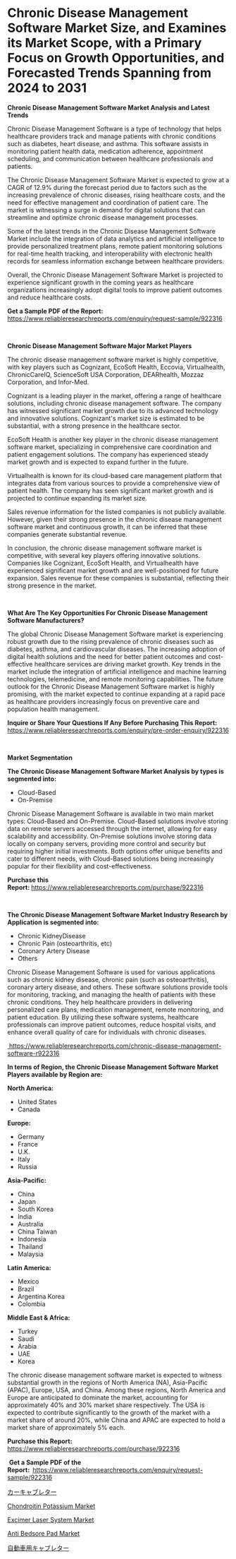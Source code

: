 <p><h1>Chronic Disease Management Software Market Size, and Examines its Market Scope, with a Primary Focus on Growth Opportunities, and Forecasted Trends Spanning from 2024 to 2031</h1></p><p><strong>Chronic Disease Management Software Market Analysis and Latest Trends</strong></p>
<p><p>Chronic Disease Management Software is a type of technology that helps healthcare providers track and manage patients with chronic conditions such as diabetes, heart disease, and asthma. This software assists in monitoring patient health data, medication adherence, appointment scheduling, and communication between healthcare professionals and patients.</p><p>The Chronic Disease Management Software Market is expected to grow at a CAGR of 12.9% during the forecast period due to factors such as the increasing prevalence of chronic diseases, rising healthcare costs, and the need for effective management and coordination of patient care. The market is witnessing a surge in demand for digital solutions that can streamline and optimize chronic disease management processes.</p><p>Some of the latest trends in the Chronic Disease Management Software Market include the integration of data analytics and artificial intelligence to provide personalized treatment plans, remote patient monitoring solutions for real-time health tracking, and interoperability with electronic health records for seamless information exchange between healthcare providers.</p><p>Overall, the Chronic Disease Management Software Market is projected to experience significant growth in the coming years as healthcare organizations increasingly adopt digital tools to improve patient outcomes and reduce healthcare costs.</p></p>
<p><strong>Get a Sample PDF of the Report:&nbsp;</strong> <a href="https://www.reliableresearchreports.com/enquiry/request-sample/922316">https://www.reliableresearchreports.com/enquiry/request-sample/922316</a></p>
<p>&nbsp;</p>
<p><strong>Chronic Disease Management Software Major Market Players</strong></p>
<p><p>The chronic disease management software market is highly competitive, with key players such as Cognizant, EcoSoft Health, Eccovia, Virtualhealth, ChronicCareIQ, ScienceSoft USA Corporation, DEARhealth, Mozzaz Corporation, and Infor-Med.</p><p>Cognizant is a leading player in the market, offering a range of healthcare solutions, including chronic disease management software. The company has witnessed significant market growth due to its advanced technology and innovative solutions. Cognizant's market size is estimated to be substantial, with a strong presence in the healthcare sector.</p><p>EcoSoft Health is another key player in the chronic disease management software market, specializing in comprehensive care coordination and patient engagement solutions. The company has experienced steady market growth and is expected to expand further in the future.</p><p>Virtualhealth is known for its cloud-based care management platform that integrates data from various sources to provide a comprehensive view of patient health. The company has seen significant market growth and is projected to continue expanding its market size.</p><p>Sales revenue information for the listed companies is not publicly available. However, given their strong presence in the chronic disease management software market and continuous growth, it can be inferred that these companies generate substantial revenue.</p><p>In conclusion, the chronic disease management software market is competitive, with several key players offering innovative solutions. Companies like Cognizant, EcoSoft Health, and Virtualhealth have experienced significant market growth and are well-positioned for future expansion. Sales revenue for these companies is substantial, reflecting their strong presence in the market.</p></p>
<p>&nbsp;</p>
<p><strong>What Are The Key Opportunities For Chronic Disease Management Software Manufacturers?</strong></p>
<p><p>The global Chronic Disease Management Software market is experiencing robust growth due to the rising prevalence of chronic diseases such as diabetes, asthma, and cardiovascular diseases. The increasing adoption of digital health solutions and the need for better patient outcomes and cost-effective healthcare services are driving market growth. Key trends in the market include the integration of artificial intelligence and machine learning technologies, telemedicine, and remote monitoring capabilities. The future outlook for the Chronic Disease Management Software market is highly promising, with the market expected to continue expanding at a rapid pace as healthcare providers increasingly focus on preventive care and population health management.</p></p>
<p><strong>Inquire or Share Your Questions If Any Before Purchasing This Report:</strong> <a href="https://www.reliableresearchreports.com/enquiry/pre-order-enquiry/922316">https://www.reliableresearchreports.com/enquiry/pre-order-enquiry/922316</a></p>
<p>&nbsp;</p>
<p><strong>Market Segmentation</strong></p>
<p><strong>The Chronic Disease Management Software Market Analysis by types is segmented into:</strong></p>
<p><ul><li>Cloud-Based</li><li>On-Premise</li></ul></p>
<p><p>Chronic Disease Management Software is available in two main market types: Cloud-Based and On-Premise. Cloud-Based solutions involve storing data on remote servers accessed through the internet, allowing for easy scalability and accessibility. On-Premise solutions involve storing data locally on company servers, providing more control and security but requiring higher initial investments. Both options offer unique benefits and cater to different needs, with Cloud-Based solutions being increasingly popular for their flexibility and cost-effectiveness.</p></p>
<p><strong>Purchase this Report:&nbsp;</strong><a href="https://www.reliableresearchreports.com/purchase/922316">https://www.reliableresearchreports.com/purchase/922316</a></p>
<p>&nbsp;</p>
<p><strong>The Chronic Disease Management Software Market Industry Research by Application is segmented into:</strong></p>
<p><ul><li>Chronic KidneyDisease</li><li>Chronic Pain (osteoarthritis, etc)</li><li>Coronary Artery Disease</li><li>Others</li></ul></p>
<p><p>Chronic Disease Management Software is used for various applications such as chronic kidney disease, chronic pain (such as osteoarthritis), coronary artery disease, and others. These software solutions provide tools for monitoring, tracking, and managing the health of patients with these chronic conditions. They help healthcare providers in delivering personalized care plans, medication management, remote monitoring, and patient education. By utilizing these software systems, healthcare professionals can improve patient outcomes, reduce hospital visits, and enhance overall quality of care for individuals with chronic diseases.</p></p>
<p><a href="https://www.reliableresearchreports.com/chronic-disease-management-software-r922316">&nbsp;https://www.reliableresearchreports.com/chronic-disease-management-software-r922316</a></p>
<p><strong>In terms of Region, the Chronic Disease Management Software Market Players available by Region are:</strong></p>
<p>
    <p> <strong> North America: </strong>
        <ul>
            <li>United States</li>
            <li>Canada</li>
        </ul>
        </p> 
    <p> <strong> Europe: </strong>
        <ul>
            <li>Germany</li>
            <li>France</li>
            <li>U.K.</li>
            <li>Italy</li>
            <li>Russia</li>
        </ul>
        </p> 
    <p> <strong> Asia-Pacific: </strong>
        <ul>
            <li>China</li>
            <li>Japan</li>
            <li>South Korea</li>
            <li>India</li>
            <li>Australia</li>
            <li>China Taiwan</li>
            <li>Indonesia</li>
            <li>Thailand</li>
            <li>Malaysia</li>
        </ul>
        </p> 
    <p> <strong> Latin America: </strong>
        <ul>
            <li>Mexico</li>
            <li>Brazil</li>
            <li>Argentina Korea</li>
            <li>Colombia</li>
        </ul>
        </p> 
    <p> <strong> Middle East & Africa: </strong>
        <ul>
            <li>Turkey</li>
            <li>Saudi</li>
            <li>Arabia</li>
            <li>UAE</li>
            <li>Korea</li>
        </ul>
    </p>
    </p>
<p><p>The chronic disease management software market is expected to witness substantial growth in the regions of North America (NA), Asia-Pacific (APAC), Europe, USA, and China. Among these regions, North America and Europe are anticipated to dominate the market, accounting for approximately 40% and 30% market share respectively. The USA is expected to contribute significantly to the growth of the market with a market share of around 20%, while China and APAC are expected to hold a market share of approximately 5% each.</p></p>
<p><strong>Purchase this Report: </strong><a href="https://www.reliableresearchreports.com/purchase/922316">https://www.reliableresearchreports.com/purchase/922316</a></p>
<p>&nbsp;<strong>Get a Sample PDF of the Report:&nbsp;&nbsp;</strong><a href="https://www.reliableresearchreports.com/enquiry/request-sample/922316">https://www.reliableresearchreports.com/enquiry/request-sample/922316</a></p>
<p><strong></strong></p>
<p><p><a href="https://github.com/LeoraEber/Market-Research-Report-List-1/blob/main/6825569174112.md">カーキャブレター</a></p><p><a href="https://www.linkedin.com/pulse/chondroitin-potassium-market-forecast-global-trends-hynae">Chondroitin Potassium Market</a></p><p><a href="https://github.com/edytherolanlouisejk1miz0wig/Market-Research-Report-List-3/blob/main/excimer-laser-system-market.md">Excimer Laser System Market</a></p><p><a href="https://github.com/gracielawharr/Market-Research-Report-List-2/blob/main/anti-bedsore-pad-market.md">Anti Bedsore Pad Market</a></p><p><a href="https://github.com/tubbs463/Market-Research-Report-List-1/blob/main/6156526174111.md">自動車用キャブレター</a></p></p>